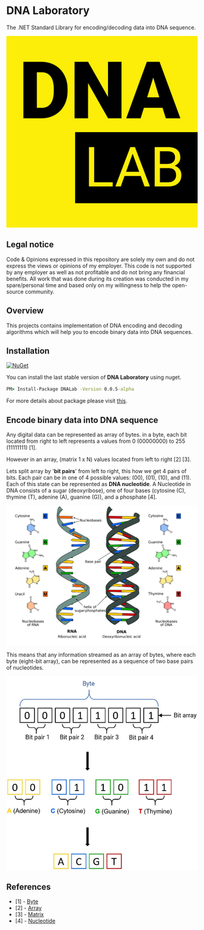 # DNA Laboratory

The .NET Standard Library for encoding/decoding data into DNA sequence.

![Logo](./assets/Logo.jpg)

## Legal notice

Code & Opinions expressed in this repository are solely my own and do not express the views or opinions of my employer. This code is not supported by any employer as well as not profitable and do not bring any financial benefits. All work that was done during its creation was conducted in my spare/personal time and based only on my willingness to help the open-source community.

## Overview

This projects contains implementation of DNA encoding and decoding algorithms which will help you to encode binary data into DNA sequences.

## Installation

[![NuGet](https://img.shields.io/badge/NuGet-0.0.5-blue.svg)](https://www.nuget.org/packages/DNALab)

You can install the last stable version of **DNA Laboratory** using nuget.

```cmd
PM> Install-Package DNALab -Version 0.0.5-alpha
```

For more details about package please visit [this](https://www.nuget.org/packages/DNALab).

## Encode binary data into DNA sequence

Any digital data can be represented as array of bytes.
in a byte, each bit located from right to left represents a values from 0 (00000000) to 255 (11111111) [1].

However in an array, (matrix 1 x N) values located from left to right [2] [3].

Lets split array by '**bit pairs**' from left to right, this how we get 4 pairs of bits. Each pair can be in one of 4 possible values: (00), (01), (10), and (11).
Each of this state can be represented as **DNA nucleotide**.
A Nucleotide in DNA consists of a sugar (deoxyribose), one of four bases (cytosine (C), thymine (T), adenine (A), guanine (G)), and a phosphate [4].

![An Explanation of DNA structure](./assets/dna.JPG)

This means that any information streamed as an array of bytes, where each byte (eight-bit array), can be represented as a sequence of two base pairs of nucleotides.

![Byte to DNA conversion](./assets/Byte-To-DNA.JPG)

## References

- [1] - [Byte](https://en.wikipedia.org/wiki/Byte)
- [2] - [Array](https://docs.microsoft.com/en-us/dotnet/api/system.array?view=netcore-3.1)
- [3] - [Matrix](https://en.wikipedia.org/wiki/Matrix_mathematics)
- [4] - [Nucleotide](https://en.wikipedia.org/wiki/Nucleotide)
